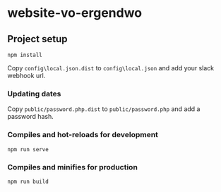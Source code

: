 # website-vo-ergendwo

## Project setup
```
npm install
```

Copy `config\local.json.dist` to `config\local.json` and add your slack webhook url.

### Updating dates
Copy `public/password.php.dist` to `public/password.php` and add a password hash.

### Compiles and hot-reloads for development
```
npm run serve
```

### Compiles and minifies for production
```
npm run build
```
